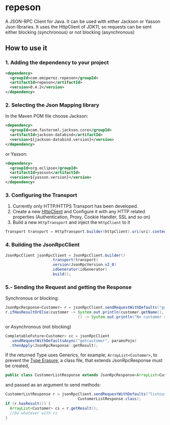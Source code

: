 # repeson
A JSON-RPC Client for Java.
It can be used with either Jackson or Yasson Json libraries.
It uses the HttpClient of JDK11, so requests can be sent either blocking (synchronous) or not blocking (asynchronous)
## How to use it
### 1. Adding the dependency to your project
```xml
<dependency>
  <groupId>com.emiperez.repeson</groupId>
  <artifactId>repeson</artifactId>
  <version>0.4.2</version>
</dependency>
```
### 2. Selecting the Json Mapping library
In the Maven POM file choose
Jackson:
```xml
<dependency>
  <groupId>com.fasterxml.jackson.core</groupId>
  <artifactId>jackson-databind</artifactId>
  <version>${jackson-databind.version}</version>
</dependency>
```
or Yasson:
```xml
<dependency>
  <groupId>org.eclipse</groupId>
  <artifactId>yasson</artifactId>
  <version>${yasson.version}</version>
</dependency>
```
### 3. Configuring the Transport
1. Currently only HTTP/HTTPS Transport has been developed.
1. Create a new [HttpClient](https://openjdk.java.net/groups/net/httpclient/intro.html) and Configure it with any HTTP related properties (Authentication, Proxy, Cookie Handler, SSL and so on)
1. Build a new `HttpTransport` and inject the `HttpClient` to it
```java
Transport transport = HttpTransport.builder(httpClient).uri(uri).contentType(contentType).build();
```
### 4. Building the JsonRpcClient
```java
JsonRpcClient jsonRpcClient = JsonRpcClient.builder()
					.transport(transport)
					.version(JsonRpcVersion.v2_0)
					.idGenerator(idGenerator)
					.build();
```
### 5.- Sending the Request and getting the Response
Synchronous or blocking:
```java
JsonRpcResponse<Customer> r = jsonRpcClient.sendRequestWithDefaults("getcustomer", paramsPojo);
r.ifHasResultOrElse(customer -> System.out.println(customer.getName(),
								() -> System.out.println("No customer returned"));
```
or Asynchronous (not blocking)
```java
CompletableFuture<Customer> cc = jsonRpcClient
  .sendRequestWithDefaultsAsync("getcustomer", paramsPojo)
  .thenApply(JsonRpcResponse::getResult);
```
If the returned Type uses Generics, for example; `ArrayList<Customer>`, to prevent the [Type Erasure](https://docs.oracle.com/javase/tutorial/java/generics/erasure.html), a class file, that extends JsonRpcResponse must be created,
```java
public class CustomerListResponse extends JsonRpcResponse<ArrayList<Customer>> {}
```
and passed as an argument to send methods:
```java
CustomerListResponse r = jsonRpcClient.sendRequestWithDefaults("listcustomers", paramsPojo, 
								CustomerListResponse.class);
if (r.hasResult()) {
  ArrayList<Customer> cs = r.getResult();
  //Do whatever with cs
}
```
